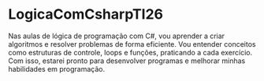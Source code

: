 # LogicaComCsharpTI26
Nas aulas de lógica de programação com C#, vou aprender a criar algoritmos e resolver problemas de forma eficiente. Vou entender conceitos como estruturas de controle, loops e funções, praticando a cada exercício. Com isso, estarei pronto para desenvolver programas e melhorar minhas habilidades em programação.
